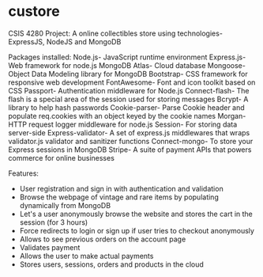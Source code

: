 # custore
CSIS 4280 Project: A online collectibles store using technologies- ExpressJS, NodeJS and MongoDB

Packages installed: 
Node.js- JavaScript runtime environment
Express.js- Web framework for node.js
MongoDB Atlas- Cloud database
Mongoose- Object Data Modeling library for MongoDB
Bootstrap- CSS framework for responsive web development
FontAwesome- Font and icon toolkit based on CSS
Passport- Authentication middleware for Node.js
Connect-flash- The flash is a special area of the session used for storing messages
Bcrypt- A library to help hash passwords
Cookie-parser- Parse Cookie header and populate req.cookies with an object keyed by the cookie names
Morgan-  HTTP request logger middleware for node.js
Session- For storing data server-side
Express-validator- A set of express.js middlewares that wraps validator.js validator and sanitizer functions
Connect-mongo- To store your Express sessions in MongoDB
Stripe- A suite of payment APIs that powers commerce for online businesses



Features:
- User registration and sign in with authentication and validation
- Browse the webpage of vintage and rare items by populating dynamically from MongoDB
- Let's a user anonymously browse the website and stores the cart in the session (for 3 hours)
- Force redirects to login or sign up if user tries to checkout anonymously
- Allows to see previous orders on the account page
- Validates payment
- Allows the user to make actual payments
- Stores users, sessions, orders and products in the cloud
